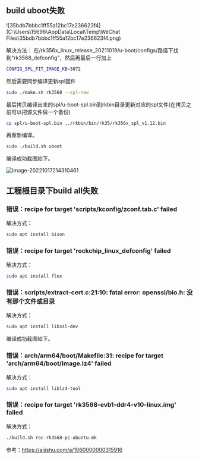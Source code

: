## build uboot失败



![35bdb7bbbc1ff55a12bc17e236623f4](C:\Users\15696\AppData\Local\Temp\WeChat Files\35bdb7bbbc1ff55a12bc17e236623f4.png)

解决方法： 在/rk356x_linux_release_20211019/u-boot/configs/路径下找到“rk3568_defconfig”，然后再最后一行加上

```sh
CONFIG_SPL_FIT_IMAGE_KB=3072
```

然后需要同步编译更新spl固件

```sh
sudo ./make.sh rk3568 --spl-new 
```

最后拷贝编译出来的spl/u-boot-spl.bin到rkbin目录更新对应的spl文件(在拷贝之前可以把源文件做一个备份)

```sh
cp spl/u-boot-spl.bin ../rkbin/bin/rk35/rk356x_spl_v1.12.bin
```

再重新编译。

```sh
sudo ./build.sh uboot
```

编译成功截图如下。

![image-20221017214310461](C:\Users\15696\AppData\Roaming\Typora\typora-user-images\image-20221017214310461.png)



## 工程根目录下build all失败

### 错误：recipe for target 'scripts/kconfig/zconf.tab.c' failed

解决方式：

```sh
sudo apt install bison 
```

### 错误：recipe for target 'rockchip_linux_defconfig' failed

解决方式：

```sh
sudo apt install flex 
```

### 错误：scripts/extract-cert.c:21:10: fatal error: openssl/bio.h: 没有那个文件或目录

解决方式：

```sh
sudo apt install libssl-dev
```

编译成功截图如下。

### 错误：arch/arm64/boot/Makefile:31: recipe for target 'arch/arm64/boot/Image.lz4' failed

解决方式：

```sh
sudo apt install liblz4-tool
```

### 错误：recipe for target 'rk3568-evb1-ddr4-v10-linux.img' failed

解决方式：

```sh
./build.sh roc-rk3568-pc-ubuntu.mk
```

参考：https://aijishu.com/a/1060000000315916